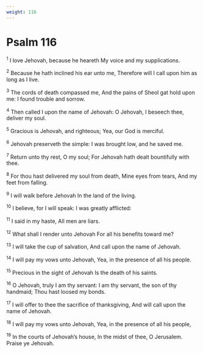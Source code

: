 ```yaml
---
weight: 116
---
```


# Psalm 116

<sup>1</sup> I love Jehovah, because he heareth My voice and my supplications. 

<sup>2</sup> Because he hath inclined his ear unto me, Therefore will I call upon him as long as I live. 

<sup>3</sup> The cords of death compassed me, And the pains of Sheol gat hold upon me: I found trouble and sorrow. 

<sup>4</sup> Then called I upon the name of Jehovah: O Jehovah, I beseech thee, deliver my soul. 

<sup>5</sup> Gracious is Jehovah, and righteous; Yea, our God is merciful. 

<sup>6</sup> Jehovah preserveth the simple: I was brought low, and he saved me. 

<sup>7</sup> Return unto thy rest, O my soul; For Jehovah hath dealt bountifully with thee. 

<sup>8</sup> For thou hast delivered my soul from death, Mine eyes from tears, And my feet from falling. 

<sup>9</sup> I will walk before Jehovah In the land of the living. 

<sup>10</sup> I believe, for I will speak: I was greatly afflicted: 

<sup>11</sup> I said in my haste, All men are liars. 

<sup>12</sup> What shall I render unto Jehovah For all his benefits toward me? 

<sup>13</sup> I will take the cup of salvation, And call upon the name of Jehovah. 

<sup>14</sup> I will pay my vows unto Jehovah, Yea, in the presence of all his people. 

<sup>15</sup> Precious in the sight of Jehovah Is the death of his saints. 

<sup>16</sup> O Jehovah, truly I am thy servant: I am thy servant, the son of thy handmaid; Thou hast loosed my bonds. 

<sup>17</sup> I will offer to thee the sacrifice of thanksgiving, And will call upon the name of Jehovah. 

<sup>18</sup> I will pay my vows unto Jehovah, Yea, in the presence of all his people, 

<sup>19</sup> In the courts of Jehovah’s house, In the midst of thee, O Jerusalem. Praise ye Jehovah. 


